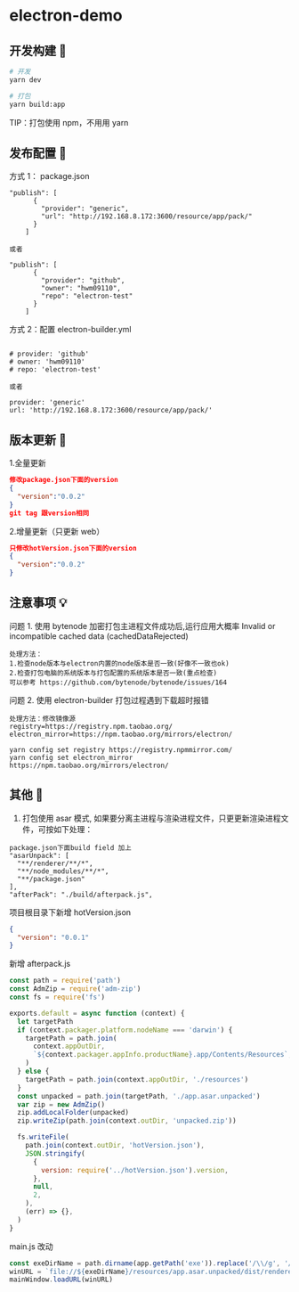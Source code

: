 # electron-demo

## 开发构建 🎃

```bash
# 开发
yarn dev

# 打包
yarn build:app
```

TIP：打包使用 npm，不用用 yarn

## 发布配置 🎁

方式 1： package.json

```
"publish": [
      {
        "provider": "generic",
        "url": "http://192.168.8.172:3600/resource/app/pack/"
      }
    ]

或者

"publish": [
      {
        "provider": "github",
        "owner": "hwm09110",
        "repo": "electron-test"
      }
    ]
```

方式 2：配置 electron-builder.yml

```

# provider: 'github'
# owner: 'hwm09110'
# repo: 'electron-test'

或者

provider: 'generic'
url: 'http://192.168.8.172:3600/resource/app/pack/'

```

## 版本更新 🎈

1.全量更新

```json
修改package.json下面的version
{
  "version":"0.0.2"
}
git tag 跟version相同
```

2.增量更新（只更新 web）

```json
只修改hotVersion.json下面的version
{
  "version":"0.0.2"
}
```

## 注意事项 💡

问题 1. 使用 bytenode 加密打包主进程文件成功后,运行应用大概率 Invalid or incompatible cached data (cachedDataRejected)

```
处理方法：
1.检查node版本与electron内置的node版本是否一致(好像不一致也ok)
2.检查打包电脑的系统版本与打包配置的系统版本是否一致(重点检查)
可以参考 https://github.com/bytenode/bytenode/issues/164
```

问题 2. 使用 electron-builder 打包过程遇到下载超时报错

```
处理方法：修改镜像源
registry=https://registry.npm.taobao.org/
electron_mirror=https://npm.taobao.org/mirrors/electron/

yarn config set registry https://registry.npmmirror.com/
yarn config set electron_mirror https://npm.taobao.org/mirrors/electron/
```

## 其他 🎃

1. 打包使用 asar 模式, 如果要分离主进程与渲染进程文件，只更更新渲染进程文件，可按如下处理：

```
package.json下面build field 加上
"asarUnpack": [
  "**/renderer/**/*",
  "**/node_modules/**/*",
  "**/package.json"
],
"afterPack": "./build/afterpack.js",

```

项目根目录下新增 hotVersion.json

```json
{
  "version": "0.0.1"
}
```

新增 afterpack.js

```javascript
const path = require('path')
const AdmZip = require('adm-zip')
const fs = require('fs')

exports.default = async function (context) {
  let targetPath
  if (context.packager.platform.nodeName === 'darwin') {
    targetPath = path.join(
      context.appOutDir,
      `${context.packager.appInfo.productName}.app/Contents/Resources`,
    )
  } else {
    targetPath = path.join(context.appOutDir, './resources')
  }
  const unpacked = path.join(targetPath, './app.asar.unpacked')
  var zip = new AdmZip()
  zip.addLocalFolder(unpacked)
  zip.writeZip(path.join(context.outDir, 'unpacked.zip'))

  fs.writeFile(
    path.join(context.outDir, 'hotVersion.json'),
    JSON.stringify(
      {
        version: require('../hotVersion.json').version,
      },
      null,
      2,
    ),
    (err) => {},
  )
}
```

main.js 改动

```javascript
const exeDirName = path.dirname(app.getPath('exe')).replace('/\\/g', '/')
winURL = `file://${exeDirName}/resources/app.asar.unpacked/dist/renderer/index.html`
mainWindow.loadURL(winURL)
```
